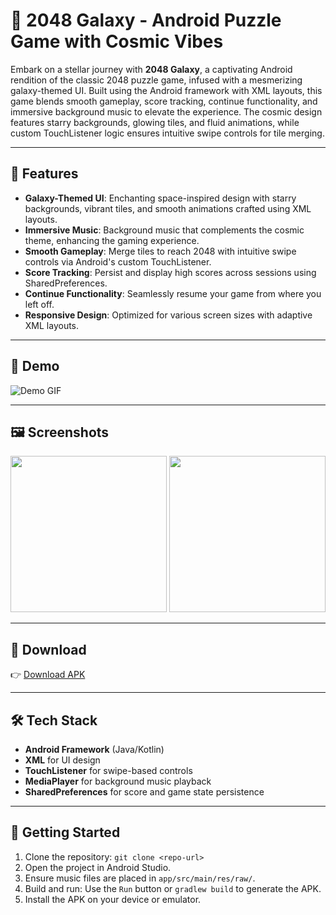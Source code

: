 # 🌌 2048 Galaxy - Android Puzzle Game with Cosmic Vibes  

Embark on a stellar journey with **2048 Galaxy**, a captivating Android rendition of the classic 2048 puzzle game, infused with a mesmerizing galaxy-themed UI. Built using the Android framework with XML layouts, this game blends smooth gameplay, score tracking, continue functionality, and immersive background music to elevate the experience. The cosmic design features starry backgrounds, glowing tiles, and fluid animations, while custom TouchListener logic ensures intuitive swipe controls for tile merging.

---

## 🚀 Features
- **Galaxy-Themed UI**: Enchanting space-inspired design with starry backgrounds, vibrant tiles, and smooth animations crafted using XML layouts.  
- **Immersive Music**: Background music that complements the cosmic theme, enhancing the gaming experience.  
- **Smooth Gameplay**: Merge tiles to reach 2048 with intuitive swipe controls via Android's custom TouchListener.  
- **Score Tracking**: Persist and display high scores across sessions using SharedPreferences.  
- **Continue Functionality**: Seamlessly resume your game from where you left off.  
- **Responsive Design**: Optimized for various screen sizes with adaptive XML layouts.  

---

## 🎥 Demo
![Demo GIF](path_to_your_gif.gif)  

---

## 🖼️ Screenshots
<img src="path_to_image1.png" width="250"/> <img src="path_to_image2.png" width="250"/>  

---

## 📱 Download
👉 [Download APK](https://github.com/ksanjardev/2048/raw/master/app-debug.apk)  

---

## 🛠️ Tech Stack
- **Android Framework** (Java/Kotlin)  
- **XML** for UI design  
- **TouchListener** for swipe-based controls  
- **MediaPlayer** for background music playback  
- **SharedPreferences** for score and game state persistence  

---

## 🏁 Getting Started
1. Clone the repository: `git clone <repo-url>`  
2. Open the project in Android Studio.  
3. Ensure music files are placed in `app/src/main/res/raw/`.  
4. Build and run: Use the `Run` button or `gradlew build` to generate the APK.  
5. Install the APK on your device or emulator.  
